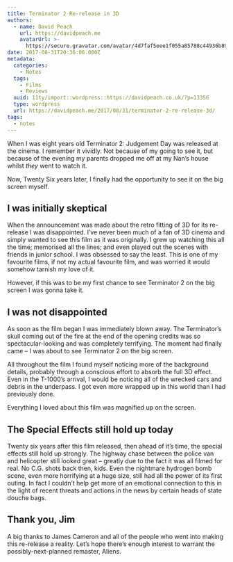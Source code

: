 ```yaml
---
title: Terminator 2 Re-release in 3D
authors:
  - name: David Peach
    url: https://davidpeach.me
    avatarUrl: >-
      https://secure.gravatar.com/avatar/4d7faf5eee1f055a85788c44936b8995eaab6dfb004e7854ec747ccb272e91ee?s=96&d=mm&r=g
date: 2017-08-31T20:36:06.000Z
metadata:
  categories:
    - Notes
  tags:
    - Films
    - Reviews
  uuid: 11ty/import::wordpress::https://davidpeach.co.uk/?p=13356
  type: wordpress
  url: https://davidpeach.me/2017/08/31/terminator-2-re-release-3d/
tags:
  - notes
---
```

When I was eight years old Terminator 2: Judgement Day was released at the cinema. I remember it vividly. Not because of my going to see it, but because of the evening my parents dropped me off at my Nan’s house whilst _they_ went to watch it.

Now, Twenty Six years later, I finally had the opportunity to see it on the big screen myself.

## I was initially skeptical

When the announcement was made about the retro fitting of 3D for its re-release I was disappointed. I’ve never been much of a fan of 3D cinema and simply wanted to see this film as it was originally. I grew up watching this all the time; memorised all the lines; and even played out the scenes with friends in junior school. I was obsessed to say the least. This is one of my favourite films, if not my actual favourite film, and was worried it would somehow tarnish my love of it.

However, if this was to be my first chance to see Terminator 2 on the big screen I was gonna take it.

## I was not disappointed

As soon as the film began I was immediately blown away. The Terminator’s skull coming out of the fire at the end of the opening credits was so spectacular-looking and was completely terrifying. The moment had finally came – I was about to see Terminator 2 on the big screen.

All throughout the film I found myself noticing more of the background details, probably through a conscious effort to absorb the full 3D effect. Even in the T-1000’s arrival, I would be noticing all of the wrecked cars and debris in the underpass. I got even more wrapped up in this world than I had previously done.

Everything I loved about this film was magnified up on the screen.

## The Special Effects still hold up today

Twenty six years after this film released, then ahead of it’s time, the special effects still hold up strongly. The highway chase between the police van and helicopter still looked great – greatly due to the fact it was all filmed for real. No C.G. shots back then, kids. Even the nightmare hydrogen bomb scene, even more horrifying at a huge size, still had all the power of its first outing. In fact I couldn’t help get more of an emotional connection to this in the light of recent threats and actions in the news by certain heads of state douche bags.

## Thank you, Jim

A big thanks to James Cameron and all of the people who went into making this re-release a reality. Let’s hope there’s enough interest to warrant the possibly-next-planned remaster, Aliens.